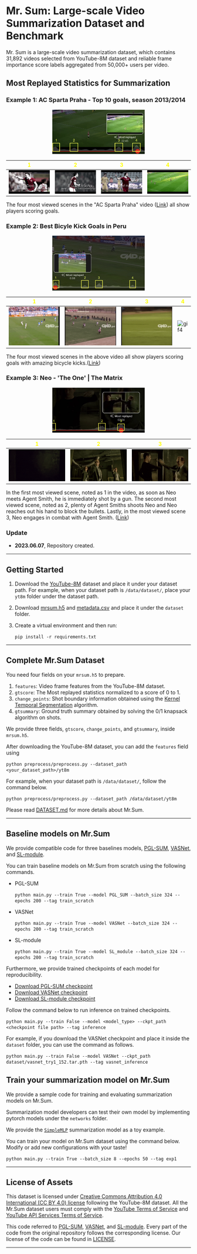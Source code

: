 # Mr. Sum: Large-scale Video Summarization Dataset and Benchmark

Mr. Sum is a large-scale video summarization dataset, which contains 31,892 videos selected from YouTube-8M dataset and reliable frame importance score labels aggregated from 50,000+ users per video.  

<!-- <img src="images/most_replayed.jpeg" alt="Example of Most replayed" width="300" height="200"> -->


<!-- <img src="images/AC_sparta_all_gif_resized.gif" alt="Example of Soccer game Most replayed" width="200" height="250"> -->

<!-- **In this repository,**

1. We provide meta data and most replayed labels for 31,892 videos in [dataset](dataset) folder.

2. We provide Most replayed crawler enabling expansion of our dataset.

3. We provide sample codes to apply Mr.Sum dataset on a video summarization model. -->

## Most Replayed Statistics for Summarization

### Example 1: AC Sparta Praha - Top 10 goals, season 2013/2014

<p align="center">
  <img src="images/AC_sparta_most_replayed_with_numbers.png" width="50%">
</p>

| **<span style="color:yellow">1</span>** | **<span style="color:yellow">2</span>** | **<span style="color:yellow">3</span>** | **<span style="color:yellow">4</span>** |
| --- | --- | --- | --- |
| ![gif1](images/AC_sparta_1_gif.gif) | ![gif2](images/AC_sparta_2_gif.gif) | ![gif3](images/AC_sparta_3_gif.gif) | ![gif4](images/AC_sparta_4_gif.gif) |

The four most viewed scenes in the "AC Sparta Praha" video ([Link](https://youtu.be/hqm6r8xeAew)) all show players scoring goals. 

### Example 2: Best Bicyle Kick Goals in Peru

<p align="center">
  <img src="images/mejores_most_replayed_with_numbers.png" width="50%">
</p>

| **<span style="color:yellow">1</span>** | **<span style="color:yellow">2</span>** | **<span style="color:yellow">3</span>** | **<span style="color:yellow">4</span>** |
| --- | --- | --- | --- |
| ![gif1](images/mejores_1_gif.gif) | ![gif2](images/mejores_2_gif.gif) | ![gif3](images/mejores_3_gif.gif) | ![gif4](images/mejores_4_gif.gif) |

The four most viewed scenes in the above video all show players scoring goals with amazing bicycle kicks.([Link](https://youtu.be/q89vpZ1kwpM))

### Example 3: Neo - 'The One' | The Matrix

<p align="center">
  <img src="images/the_matrix_most_replayed_with_numbers.png" width="50%">
</p>

| **<span style="color:yellow">1</span>** | **<span style="color:yellow">2</span>** | **<span style="color:yellow">3</span>** |
| --- | --- | --- |
| ![gif1](images/the_matrix_1_gif.gif) | ![gif2](images/the_matrix_2_gif.gif) | ![gif3](images/the_matrix_3_gif.gif) |

In the first most viewed scene, noted as 1 in the video, as soon as Neo meets Agent Smith, he is immediately shot by a gun. The second most viewed scene, noted as 2, plenty of Agent Smiths shoots Neo and Neo reaches out his hand to block the bullets. Lastly, in the most viewed scene 3, Neo engages in combat with Agent Smith. ([Link](https://www.youtube.com/watch?v=H-0RHqDWcJE))

### Update
- **2023.06.07**, Repository created.


----
## Getting Started

1. Download the [YouTube-8M](https://research.google.com/youtube8m/) dataset and place it under your dataset path. For example, when your dataset path is `/data/dataset/`, place your `yt8m` folder under the dataset path.

2. Download [mrsum.h5](https://drive.google.com/file/d/1LmasS9joHe2VqINO2ZXLFdAE5nPdngyO/view?usp=sharing) and [metadata.csv](https://drive.google.com/file/d/1GhUSEzPif5h2sUtHsSK9zn4qlEqeKcgY/view?usp=sharing) and place it under the `dataset` folder.

3. Create a virtual environment and then run:
    ```
    pip install -r requirements.txt
    ```

----
## Complete Mr.Sum Dataset

You need four fields on your `mrsum.h5` to prepare.

1. `features`: Video frame features from the YouTube-8M dataset.
2. `gtscore`: The Most replayed statistics normalized to a score of 0 to 1.
3. `change_points`: Shot boundary information obtained using the  [Kernel Temporal Segmentation](https://github.com/TatsuyaShirakawa/KTS) algorithm.
4. `gtsummary`: Ground truth summary obtained by solving the 0/1 knapsack algorithm on shots.

We provide three fields, `gtscore`, `change_points`, and `gtsummary`, inside `mrsum.h5`. 

After downloading the YouTube-8M dataset, you can add the `features` field using
```
python preprocess/preprocess.py --dataset_path <your_dataset_path>/yt8m
```
For example, when your dataset path is `/data/dataset/`, follow the command below.
```
python preprocess/preprocess.py --dataset_path /data/dataset/yt8m
```

Please read [DATASET.md](dataset/DATASET.md) for more details about Mr.Sum.

----
## Baseline models on Mr.Sum

We provide compatible code for three baselines models, [PGL-SUM](https://github.com/e-apostolidis/PGL-SUM), [VASNet](https://github.com/ok1zjf/VASNet), and [SL-module](https://github.com/ChrisAllenMing/Cross_Category_Video_Highlight).

You can train baseline models on Mr.Sum from scratch using the following commands.

- PGL-SUM
  ```
  python main.py --train True --model PGL_SUM --batch_size 324 --epochs 200 --tag train_scratch
  ```

- VASNet
  ```
  python main.py --train True --model VASNet --batch_size 324 --epochs 200 --tag train_scratch
  ```

- SL-module
  ```
  python main.py --train True --model SL_module --batch_size 324 --epochs 200 --tag train_scratch
  ```

Furthermore, we provide trained checkpoints of each model for reproducibility.
- [Download PGL-SUM checkpoint](https://drive.google.com/file/d/1NQ4UT-0iOBA8-GFvpGDoAgpYV8k8p2OF/view?usp=sharing)
- [Download VASNet checkpoint](https://drive.google.com/file/d/1gyv6ZuD5zvKWUbcmlKZcN720fnw8a69d/view?usp=sharing)
- [Download SL-module checkpoint](https://drive.google.com/file/d/1oUXYWAspFhjKYcWP9aN1DPYO0EUT0eh3/view?usp=sharing)

<!-- ** We will further release more checkpoints once the paper is accepted. -->

Follow the command below to run inference on trained checkpoints.
```
python main.py --train False --model <model_type> --ckpt_path <checkpoint file path> --tag inference
```
For example, if you download the VASNet checkpoint and place it inside the `dataset` folder, you can use the command as follows.
```
python main.py --train False --model VASNet --ckpt_path dataset/vasnet_try1_152.tar.pth --tag vasnet_inference
```

## Train your summarization model on Mr.Sum

We provide a sample code for training and evaluating summarization models on Mr.Sum.

Summarization model developers can test their own model by implementing pytorch models under the `networks` folder.

We provide the [`SimpleMLP`](networks/mlp.py) summarization model as a toy example.

You can train your model on Mr.Sum dataset using the command below. Modify or add new configurations with your taste!
```
python main.py --train True --batch_size 8 --epochs 50 --tag exp1
```

----

## License of Assets
This dataset is licensed under [Creative Commons Attribution 4.0 International (CC BY 4.0) license](https://creativecommons.org/licenses/by/4.0/) following the YouTube-8M dataset. All the Mr.Sum dataset users must comply with the [YouTube Terms of Service](https://www.youtube.com/static?template=terms) and [YouTube API Services Terms of Service](https://developers.google.com/youtube/terms/api-services-terms-of-service#agreement).


This code referred to [PGL-SUM](https://github.com/e-apostolidis/PGL-SUM), [VASNet](https://github.com/ok1zjf/VASNet), and [SL-module](https://github.com/ChrisAllenMing/Cross_Category_Video_Highlight). Every part of the code from the original repository follows the corresponding license.
Our license of the code can be found in [LICENSE](LICENSE).

----
